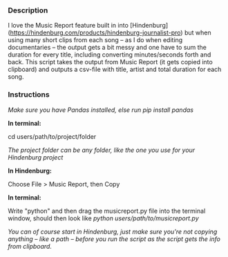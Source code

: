 ### Description

I love the Music Report feature built in into [Hindenburg] (https://hindenburg.com/products/hindenburg-journalist-pro) but when using many short clips from each song – as I do when editing documentaries – the output gets a bit messy and one have to sum the duration for every title, including converting minutes/seconds forth and back. This script takes the output from Music Report (it gets copied into clipboard) and outputs a csv-file with title, artist and total duration for each song.


### Instructions

_Make sure you have Pandas installed, else run pip install pandas_


**In terminal:**

cd users/path/to/project/folder

_The project folder can be any folder, like the one you use for your Hindenburg project_
  
  
**In Hindenburg:**

Choose File > Music Report, then Copy


**In terminal:**

Write "python" and then drag the musicreport.py file into the terminal window, should then look like _python users/path/to/musicreport.py_


_You can of course start in Hindenburg, just make sure you're not copying anything – like a path – before you run the script as the script gets the info from clipboard._
